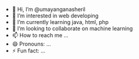 - 👋 Hi, I’m @umayanganasheril
- 👀 I’m interested in web developing
- 🌱 I’m currently learning java, html, php 
- 💞️ I’m looking to collaborate on machine learning
- 📫 How to reach me ...
- 😄 Pronouns: ...
- ⚡ Fun fact: ...

<!---
umayanganasheril/umayanganasheril is a ✨ special ✨ repository because its `README.md` (this file) appears on your GitHub profile.
You can click the Preview link to take a look at your changes.
--->
